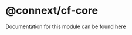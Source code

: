 # @connext/cf-core

Documentation for this module can be found [here](https://docs.connext.network/en/latest/reference/cf-core.html)
